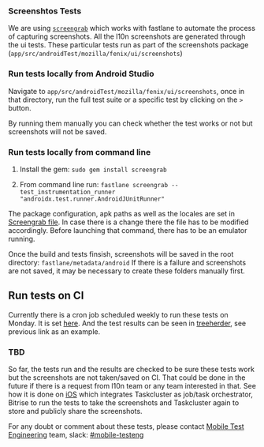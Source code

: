 ### Screenshtos Tests
We are using [`screengrab`](https://docs.fastlane.tools/getting-started/android/screenshots/) which works with fastlane to automate the process of capturing screenshots. 
All the l10n screenshots are generated through the ui tests. These particular tests run as part of the screenshots package (`app/src/androidTest/mozilla/fenix/ui/screenshots`)

### Run tests locally from Android Studio
Navigate to `app/src/androidTest/mozilla/fenix/ui/screenshots`, once in that directory, run the full test suite or a specific test by clicking on the `>` button.

By running them manually you can check whether the test works or not but screenshots will not be saved. 

### Run tests locally from command line
1. Install the gem:
`sudo gem install screengrab`

2. From command line run: 
`fastlane screengrab --test_instrumentation_runner "androidx.test.runner.AndroidJUnitRunner"` 

The package configuration, apk paths as well as the locales are set in [Screengrab file](https://github.com/mozilla-mobile/fenix/blob/073fd8939067bc7a367d8db497bcf53fbd24cdd2/fastlane/Screengrabfile#L5).
In case there is a change there the file has to be modified accordingly.
Before launching that command, there has to be an emulator running.

Once the build and tests finsish, screenshots will be saved in the root directory: `fastlane/metadata/android`
If there is a failure and screenshots are not saved, it may be necessary to create these folders manually first.

## Run tests on CI
Currently there is a cron job scheduled weekly to run these tests on Monday.
It is set [here](https://github.com/mozilla-mobile/fenix/blob/5a8a7f549946fc8ad6ccf31f8c9c6bc2180aaed2/.cron.yml#L27). And the test results can be seen in [treeherder](https://treeherder.mozilla.org/jobs?repo=fenix&fromchange=67fb033f1bc8b772b64a1fda410632dd7e59450e&selectedTaskRun=NngGd-kXTtGGDpI9sMl2Bw.0), see previous link as an example.

### TBD
So far, the tests run and the results are checked to be sure these tests work but the screenshots are not taken/saved on CI. That could be done in the future if there is a request from l10n team or any team interested in that.
See how it is done on [iOS](https://github.com/mozilla-mobile/firefox-ios/wiki/Screenshots-for-Localization) which integrates Taskcluster as job/task orchestrator, Bitrise to run the tests to take the screenshots and Taskcluster again to store and publicly share the screenshots.

For any doubt or comment about these tests, please contact [Mobile Test Engineering](https://mana.mozilla.org/wiki/display/MTE/Mobile+Test+Engineering) team, slack: [#mobile-testeng](https://mozilla.slack.com/archives/C02KDDS9QM9)
